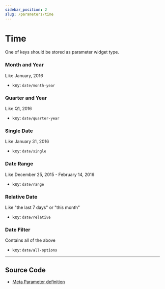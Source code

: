 ```yaml
---
sidebar_position: 2
slug: /parameters/time
---
```


# Time

One of keys should be stored as parameter widget type.

### Month and Year

Like January, 2016

- key: `date/month-year`

### Quarter and Year

Like Q1, 2016

- key: `date/quarter-year`

### Single Date

Like January 31, 2016

- key: `date/single`

### Date Range

Like December 25, 2015 - February 14, 2016

- key: `date/range`

### Relative Date

Like "the last 7 days" or "this month"

- key: `date/relative`

### Date Filter

Contains all of the above

- key: `date/all-options`

---

## Source Code

- [Meta Parameter definition](https://github.com/metabase/metabase/blob/v0.38.3/frontend/src/metabase/meta/Parameter.js)
